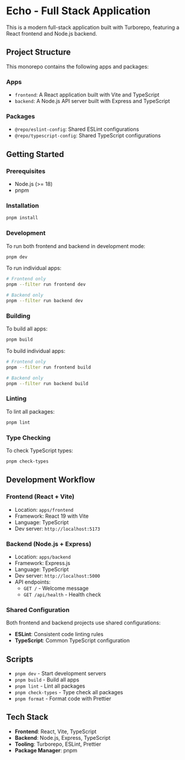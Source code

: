 # Echo - Full Stack Application

This is a modern full-stack application built with Turborepo, featuring a React frontend and Node.js backend.

## Project Structure

This monorepo contains the following apps and packages:

### Apps

- `frontend`: A React application built with Vite and TypeScript
- `backend`: A Node.js API server built with Express and TypeScript

### Packages

- `@repo/eslint-config`: Shared ESLint configurations
- `@repo/typescript-config`: Shared TypeScript configurations

## Getting Started

### Prerequisites

- Node.js (>= 18)
- pnpm

### Installation

```bash
pnpm install
```

### Development

To run both frontend and backend in development mode:

```bash
pnpm dev
```

To run individual apps:

```bash
# Frontend only
pnpm --filter run frontend dev

# Backend only
pnpm --filter run backend dev
```

### Building

To build all apps:

```bash
pnpm build
```

To build individual apps:

```bash
# Frontend only
pnpm --filter run frontend build

# Backend only
pnpm --filter run backend build
```

### Linting

To lint all packages:

```bash
pnpm lint
```

### Type Checking

To check TypeScript types:

```bash
pnpm check-types
```

## Development Workflow

### Frontend (React + Vite)

- Location: `apps/frontend`
- Framework: React 19 with Vite
- Language: TypeScript
- Dev server: `http://localhost:5173`

### Backend (Node.js + Express)

- Location: `apps/backend`
- Framework: Express.js
- Language: TypeScript
- Dev server: `http://localhost:5000`
- API endpoints:
  - `GET /` - Welcome message
  - `GET /api/health` - Health check

### Shared Configuration

Both frontend and backend projects use shared configurations:

- **ESLint**: Consistent code linting rules
- **TypeScript**: Common TypeScript configuration

## Scripts

- `pnpm dev` - Start development servers
- `pnpm build` - Build all apps
- `pnpm lint` - Lint all packages
- `pnpm check-types` - Type check all packages
- `pnpm format` - Format code with Prettier

## Tech Stack

- **Frontend**: React, Vite, TypeScript
- **Backend**: Node.js, Express, TypeScript
- **Tooling**: Turborepo, ESLint, Prettier
- **Package Manager**: pnpm
